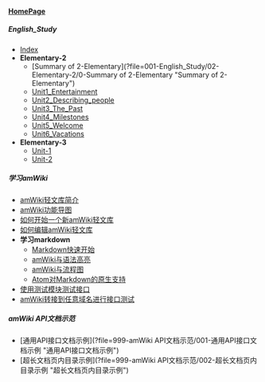
#### [HomePage](?file=HomePage "Return HomePage")

##### English_Study
- [Index](?file=001-English_Study/00-Index "Index")
- **Elementary-2**
    - [Summary of 2-Elementary](?file=001-English_Study/02-Elementary-2/0-Summary of 2-Elementary "Summary of 2-Elementary")
    - [Unit1_Entertainment](?file=001-English_Study/02-Elementary-2/1-Unit1_Entertainment "Unit1_Entertainment")
    - [Unit2_Describing_people](?file=001-English_Study/02-Elementary-2/2-Unit2_Describing_people "Unit2_Describing_people")
    - [Unit3_The_Past](?file=001-English_Study/02-Elementary-2/3-Unit3_The_Past "Unit3_The_Past")
    - [Unit4_Milestones](?file=001-English_Study/02-Elementary-2/4-Unit4_Milestones "Unit4_Milestones")
    - [Unit5_Welcome](?file=001-English_Study/02-Elementary-2/5-Unit5_Welcome "Unit5_Welcome")
    - [Unit6_Vacations](?file=001-English_Study/02-Elementary-2/6-Unit6_Vacations "Unit6_Vacations")
- **Elementary-3**
    - [Unit-1](?file=001-English_Study/03-Elementary-3/01-Unit-1 "Unit-1")
    - [Unit-2](?file=001-English_Study/03-Elementary-3/02-Unit-2 "Unit-2")

##### 学习amWiki
- [amWiki轻文库简介](?file=998-学习amWiki/01-amWiki轻文库简介 "amWiki轻文库简介")
- [amWiki功能导图](?file=998-学习amWiki/02-amWiki功能导图 "amWiki功能导图")
- [如何开始一个新amWiki轻文库](?file=998-学习amWiki/03-如何开始一个新amWiki轻文库 "如何开始一个新amWiki轻文库")
- [如何编辑amWiki轻文库](?file=998-学习amWiki/04-如何编辑amWiki轻文库 "如何编辑amWiki轻文库")
- **学习markdown**
    - [Markdown快速开始](?file=998-学习amWiki/05-学习markdown/01-Markdown快速开始 "Markdown快速开始")
    - [amWiki与语法高亮](?file=998-学习amWiki/05-学习markdown/02-amWiki与语法高亮 "amWiki与语法高亮")
    - [amWiki与流程图](?file=998-学习amWiki/05-学习markdown/03-amWiki与流程图 "amWiki与流程图")
    - [Atom对Markdown的原生支持](?file=998-学习amWiki/05-学习markdown/05-Atom对Markdown的原生支持 "Atom对Markdown的原生支持")
- [使用测试模块测试接口](?file=998-学习amWiki/06-使用测试模块测试接口 "使用测试模块测试接口")
- [amWiki转接到任意域名进行接口测试](?file=998-学习amWiki/07-amWiki转接到任意域名进行接口测试 "amWiki转接到任意域名进行接口测试")

##### amWiki API文档示范
- [通用API接口文档示例](?file=999-amWiki API文档示范/001-通用API接口文档示例 "通用API接口文档示例")
- [超长文档页内目录示例](?file=999-amWiki API文档示范/002-超长文档页内目录示例 "超长文档页内目录示例")

